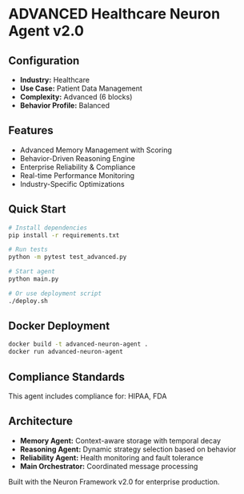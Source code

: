 # ADVANCED Healthcare Neuron Agent v2.0

## Configuration
- **Industry:** Healthcare
- **Use Case:** Patient Data Management
- **Complexity:** Advanced (6 blocks)
- **Behavior Profile:** Balanced

## Features
- Advanced Memory Management with Scoring
- Behavior-Driven Reasoning Engine
- Enterprise Reliability & Compliance
- Real-time Performance Monitoring
- Industry-Specific Optimizations

## Quick Start
```bash
# Install dependencies
pip install -r requirements.txt

# Run tests
python -m pytest test_advanced.py

# Start agent
python main.py

# Or use deployment script
./deploy.sh
```

## Docker Deployment
```bash
docker build -t advanced-neuron-agent .
docker run advanced-neuron-agent
```

## Compliance Standards
This agent includes compliance for: HIPAA, FDA

## Architecture
- **Memory Agent:** Context-aware storage with temporal decay
- **Reasoning Agent:** Dynamic strategy selection based on behavior
- **Reliability Agent:** Health monitoring and fault tolerance
- **Main Orchestrator:** Coordinated message processing

Built with the Neuron Framework v2.0 for enterprise production.
